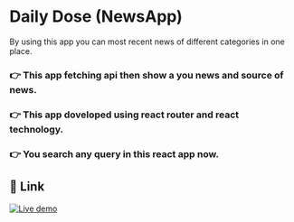 # Daily Dose (NewsApp)
By using this app you can most recent news of different categories in one place.

### 👉 This app fetching api then show a you news and source of news.
### 👉 This app doveloped using react router and react technology.
### 👉 You search any query in this react app now.

## 🔗 Link
[![Live demo](https://img.shields.io/badge/Live-demo-000?style=for-the-badge&logo=ko-fi&logoColor=white)](https://screenrec.com/share/K5JZVCUpxt)
